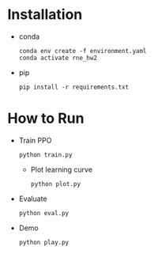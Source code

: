 # Installation
- conda
    ```
    conda env create -f environment.yaml
    conda activate rne_hw2
    ```
- pip
    ```
    pip install -r requirements.txt
    ```

# How to Run
- Train PPO
    ```
    python train.py
    ```
    - Plot learning curve
        ```
        python plot.py
        ```
- Evaluate
    ```
    python eval.py
    ```
- Demo
    ```
    python play.py
    ```